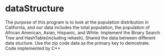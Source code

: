 # dataStructure
The purpose of this program is to look at the population distribution in California, and our data includes the total population, the population of African American, Asian, Hispanic, and  White.
Implement the Binary Search Tree and HashTable(including rehash), Shared the data between different data stucture.
Use the zip code data as the primary key to demostrate.
Code implemented by C++
